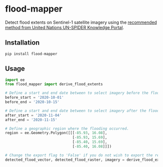 # flood-mapper

Detect flood extents on Sentinel-1 satellite imagery using the [recommended method from United Nations UN-SPIDER Knowledge Portal](https://un-spider.org/advisory-support/recommended-practices/recommended-practice-google-earth-engine-flood-mapping/step-by-step#Step%202:%20Time%20frame%20and%20sensor%20parameters%20selection
).

## Installation

`pip install flood-mapper`


## Usage

```python
import ee
from flood_mapper import derive_flood_extents

# Define a start and end date between to select imagery before the flooding event
before_start = '2020-10-01'
before_end = '2020-10-15'

# Define a start and end date between to select imagery after the flooding event
after_start = '2020-11-04'
after_end = '2020-11-15'

# Define a geographic region where the flooding occurred.
region = ee.Geometry.Polygon([[[-85.93, 16.08],
                               [-85.93, 15.69],
                               [-85.40, 15.69],
                               [-85.40, 16.08]]])

# Change the export flag to 'False' if you do not wish to export the results to Google Drive
detected_flood_vector, detected_flood_raster, imagery = derive_flood_extents(region,
                                                                             before_start,
                                                                             before_end,
                                                                             after_start,
                                                                             after_end,
                                                                             export=True)

```